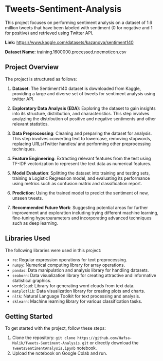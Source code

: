 # Tweets-Sentiment-Analysis

This project focuses on performing sentiment analysis on a dataset of 1.6 million tweets that have been labeled with sentiment (0 for negative and 1 for positive) and retrieved using Twitter API.

**Link:** https://www.kaggle.com/datasets/kazanova/sentiment140

**Dataset Name:** training.1600000.processed.noemoticon.csv

## Project Overview

The project is structured as follows:

1. **Dataset**: The Sentiment140 dataset is downloaded from Kaggle, providing a large and diverse set of tweets for sentiment analysis using twitter API.

2. **Exploratory Data Analysis (EDA)**: Exploring the dataset to gain insights into its structure, distribution, and characteristics. This step involves analyzing the distribution of positive and negative sentiments and other relevant statistics.

3. **Data Preprocessing**: Cleaning and preparing the dataset for analysis. This step involves converting text to lowercase, removing stopwords, replacing URLs/Twitter handles/ and performing other preprocessing techniques.

4. **Feature Engineering**: Extracting relevant features from the test using TF-IDF vectorization to represent the text data as numerical features.

5. **Model Evaluation**: Splitting the dataset into training and testing sets, training a Logistic Regression model, and evaluating its performance using metrics such as confusion matrix and classification report.

6. **Prediction**: Using the trained model to predict the sentiment of new, unseen tweets.

7. **Recommended Future Work**: Suggesting potential areas for further improvement and exploration including trying different machine learning, fine-tuning hyperparameters and incorporating advanced techniques such as deep learning.

## Libraries Used

The following libraries were used in this project:

- `re`: Regular expression operations for text preprocessing.
- `numpy`: Numerical computing library for array operations.
- `pandas`: Data manipulation and analysis library for handling datasets.
- `seaborn`: Data visualization library for creating attractive and informative statistical graphics.
- `wordcloud`: Library for generating word clouds from text data.
- `matplotlib`: Data visualization library for creating plots and charts.
- `nltk`: Natural Language Toolkit for text processing and analysis.
- `sklearn`: Machine learning library for various classification tasks.


## Getting Started

To get started with the project, follow these steps:

1. Clone the repository: `git clone https://github.com/Hafsa-Malik/Tweets-Sentiment-Analysis.git` or directly download the `TweetsSentimentAnalysis.ipynb` notebook.
2. Upload the notebook on Google Colab and run.
